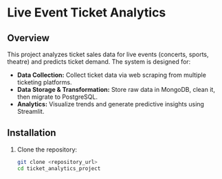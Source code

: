# Live Event Ticket Analytics

## Overview
This project analyzes ticket sales data for live events (concerts, sports, theatre) and predicts ticket demand. The system is designed for:

- **Data Collection:** Collect ticket data via web scraping from multiple ticketing platforms.
- **Data Storage & Transformation:** Store raw data in MongoDB, clean it, then migrate to PostgreSQL.
- **Analytics:** Visualize trends and generate predictive insights using Streamlit.

## Installation
1. Clone the repository:
   ```bash
   git clone <repository_url>
   cd ticket_analytics_project
